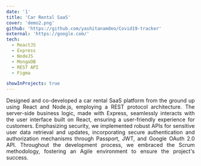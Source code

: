 ```yaml
---
date: '1'
title: 'Car Rental SaaS'
cover: 'demo2.png'
github: 'https://github.com/yashitanamdeo/Covid19-tracker'
external: 'https://google.com/'
tech:
  - ReactJS
  - Express
  - NodeJS
  - MongoDB
  - REST API
  - Figma

showInProjects: true
---
```


<p align="justify">
Designed and co-developed a car rental SaaS platform from the ground up using React and Node.js, employing a REST
protocol architecture. The server-side business logic, made with Express, seamlessly interacts with the user interface built on React, ensuring a user-friendly experience for customers. Emphasizing security, we implemented robust APIs for sensitive user data retrieval and updates, incorporating secure authentication and authorization mechanisms through Passport, JWT, and Google OAuth 2.0 API. Throughout the development process, we embraced the Scrum methodology, fostering an Agile environment to ensure the project's success.
</p>
